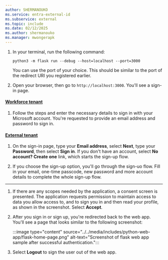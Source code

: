 ```yaml
---
author: SHERMANOUKO
ms.service: entra-external-id
ms.subservice: external
ms.topic: include
ms.date: 02/12/2025
ms.author: shermanouko
ms.manager: mwongerapk
---
```


1. In your terminal, run the following command:

    ```console
    python3 -m flask run --debug --host=localhost --port=3000
    ```
    
    You can use the port of your choice. This should be similar to the port of the redirect URI you registered earlier.

1. Open your browser, then go to `http://localhost:3000`. You'll see a sign-in page.

#### [Workforce tenant](#tab/workforce-tenant)

1. Follow the steps and enter the necessary details to sign in with your Microsoft account. You're requested to provide an email address and password to sign in.

#### [External tenant](#tab/external-tenant)

1. On the sign-in page, type your **Email address**, select **Next**, type your **Password**, then select **Sign in**. If you don't have an account, select **No account? Create one** link, which starts the sign-up flow.

1. If you choose the sign-up option, you'll go through the sign-uo flow. Fill in your email, one-time passcode, new password and more account details to complete the whole sign-up flow.

---

1. If there are any scopes needed by the application, a consent screen is presented. The application requests permission to maintain access to data you allow access to, and to sign you in and then read your profile, as shown in the screenshot. Select **Accept**.

1. After you sign in or sign up, you're redirected back to the web app. You'll see a page that looks similar to the following screenshot:

    :::image type="content" source="../../media/includes/python-web-app/flask-home-page.png" alt-text="Screenshot of flask web app sample after successful authentication.":::

1. Select **Logout** to sign the user out of the web app.
